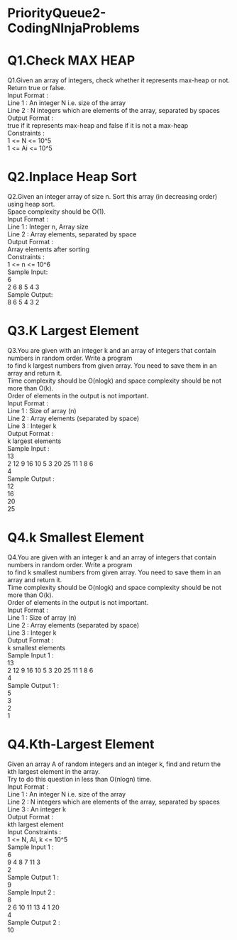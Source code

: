 # PriorityQueue2-CodingNInjaProblems

<h1>Q1.Check MAX HEAP</h1>

Q1.Given an array of integers, check whether it represents max-heap or not.<br>
Return true or false.<br>
Input Format :<br>
Line 1 : An integer N i.e. size of the array<br>
Line 2 : N integers which are elements of the array, separated by spaces<br>
Output Format :<br>
true if it represents max-heap and false if it is not a max-heap<br>
Constraints :<br>
1 <= N <= 10^5<br>
1 <= Ai <= 10^5<br>


<h1>Q2.Inplace Heap Sort</h1>

Q2.Given an integer array of size n. Sort this array (in decreasing order) using heap sort.<br>
Space complexity should be O(1).<br>
Input Format :<br>
Line 1 : Integer n, Array size<br>
Line 2 : Array elements, separated by space<br>
Output Format :<br>
Array elements after sorting<br>
Constraints :<br>
1 <= n <= 10^6<br>
Sample Input:<br>
6 <br>
2 6 8 5 4 3<br>
Sample Output:<br>
8 6 5 4 3 2<br>


<h1>Q3.K Largest Element</h1>
Q3.You are given with an integer k and an array of integers that contain numbers in random order. Write a program <br>
to find k largest numbers from given array. You need to save them in an array and return it.<br>
Time complexity should be O(nlogk) and space complexity should be not more than O(k).<br>
Order of elements in the output is not important.<br>
Input Format :<br>
Line 1 : Size of array (n)<br>
Line 2 : Array elements (separated by space)<br>
Line 3 : Integer k<br>
Output Format :<br>
k largest elements<br>
Sample Input :<br>
13<br>
2 12 9 16 10 5 3 20 25 11 1 8 6 <br>
4<br>
Sample Output :<br>
12<br>
16<br>
20<br>
25<br>

<h1>Q4.k Smallest Element</h1>
Q4.You are given with an integer k and an array of integers that contain numbers in random order. Write a program<br> to find k smallest numbers from given array. You need to save them in an array and return it.<br>
Time complexity should be O(nlogk) and space complexity should be not more than O(k).<br>
Order of elements in the output is not important.<br>
Input Format :<br>
Line 1 : Size of array (n)<br>
Line 2 : Array elements (separated by space)<br>
Line 3 : Integer k<br>
Output Format :<br>
k smallest elements<br>
Sample Input 1 :<br>
13<br>
2 12 9 16 10 5 3 20 25 11 1 8 6 <br>
4<br>
Sample Output 1 :<br>
5<br>
3<br>
2<br>
1<br>

<h1>Q4.Kth-Largest Element</h1>
Given an array A of random integers and an integer k, find and return the kth largest element in the array.<br>
Try to do this question in less than O(nlogn) time.<br>
Input Format :<br>
Line 1 : An integer N i.e. size of the array<br>
Line 2 : N integers which are elements of the array, separated by spaces<br>
Line 3 : An integer k<br>
Output Format :<br>
kth largest element<br>
Input Constraints :<br>
1 <= N, Ai, k <= 10^5<br>
Sample Input 1 :<br>
6<br>
9 4 8 7 11 3<br>
2<br>
Sample Output 1 :<br>
9<br>
Sample Input 2 :<br>
8<br>
2 6 10 11 13 4 1 20<br>
4<br>
Sample Output 2 :<br>
10<br>
